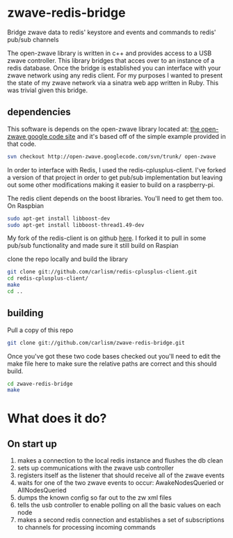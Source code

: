 zwave-redis-bridge
==================

Bridge zwave data to redis' keystore and events and commands to redis' pub/sub channels

The open-zwave library is written in c++ and provides access to a USB zwave controller.  This library bridges
that acces over to an instance of a redis database.  Once the bridge is established you can interface with
your zwave network using any redis client.  For my purposes I wanted to present the state of my zwave
network via a sinatra web app written in Ruby.  This was trivial given this bridge.

dependencies
------------
This software is depends on the open-zwave library located at: [the open-zwave google code site](http://code.google.com/p/open-zwave/) and it's based off of the simple example provided in that code.

```Bash
svn checkout http://open-zwave.googlecode.com/svn/trunk/ open-zwave
```

In order to interface with Redis, I used the redis-cplusplus-client.  I've forked a version of that project in
order to get pub/sub implementation but leaving out some other modifications making it easier to build on a
raspberry-pi.

The redis client depends on the boost libraries.  You'll need to get them too.
On Raspbian

```Bash
sudo apt-get install libboost-dev
sudo apt-get install libboost-thread1.49-dev
```

My fork of the redis-client is on github [here](http://github.com/carlism/redis-cplusplus-client).  I forked it to
pull in some pub/sub functionality and made sure it still build on Raspian

clone the repo locally and build the library

```Bash
git clone git://github.com/carlism/redis-cplusplus-client.git
cd redis-cplusplus-client/
make
cd ..
```

building
--------
Pull a copy of this repo

```Bash
git clone git://github.com/carlism/zwave-redis-bridge.git
```

Once you've got these two code bases checked out you'll need to edit the make file here to make sure the
relative paths are correct and this should build.

```Bash
cd zwave-redis-bridge
make
```

What does it do?
================

On start up
-----------
1. makes a connection to the local redis instance and flushes the db clean
2. sets up communications with the zwave usb controller
3. registers itself as the listener that should receive all of the zwave events
4. waits for one of the two zwave events to occur: AwakeNodesQueried or AllNodesQueried
5. dumps the known config so far out to the zw xml files
6. tells the usb controller to enable polling on all the basic values on each node
7. makes a second redis connection and establishes a set of subscriptions to channels for processing incoming commands

